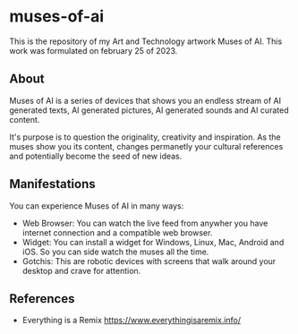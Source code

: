 # muses-of-ai
This is the repository of my Art and Technology artwork Muses of AI. This work was formulated on february 25 of 2023.

## About

Muses of AI is a series of devices that shows you an endless stream of AI generated texts, AI generated pictures, AI generated sounds and AI curated content.

It's purpose is to question the originality, creativity and inspiration. As the muses show you its content, changes permanetly your cultural references and potentially become the seed of new ideas.

## Manifestations

You can experience Muses of AI in many ways:

- Web Browser: You can watch the live feed from anywher you have internet connection and a compatible web browser.
- Widget: You can install a widget for Windows, Linux, Mac, Android and iOS. So you can side watch the muses all the time.
- Gotchis: This are robotic devices with screens that walk around your desktop and crave for attention.

## References

- Everything is a Remix https://www.everythingisaremix.info/